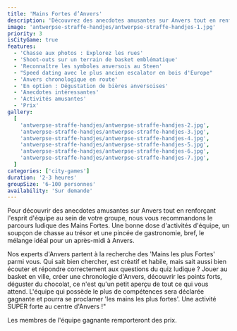 ```yaml
---
title: 'Mains Fortes d’Anvers'
description: 'Découvrez des anecdotes amusantes sur Anvers tout en renforçant esprit équipe au sein de votre groupe'
image: 'antwerpse-straffe-handjes/antwerpse-straffe-handjes-1.jpg'
priority: 3
isCityGame: true
features:
  - 'Chasse aux photos : Explorez les rues'
  - 'Shoot-outs sur un terrain de basket emblématique'
  - 'Reconnaître les symboles anversois au Steen'
  - "Speed dating avec le plus ancien escalator en bois d'Europe"
  - 'Anvers chronologique en route'
  - 'En option : Dégustation de bières anversoises'
  - 'Anecdotes intéressantes'
  - 'Activités amusantes'
  - 'Prix'
gallery:
  [
    'antwerpse-straffe-handjes/antwerpse-straffe-handjes-2.jpg',
    'antwerpse-straffe-handjes/antwerpse-straffe-handjes-3.jpg',
    'antwerpse-straffe-handjes/antwerpse-straffe-handjes-4.jpg',
    'antwerpse-straffe-handjes/antwerpse-straffe-handjes-5.jpg',
    'antwerpse-straffe-handjes/antwerpse-straffe-handjes-6.jpg',
    'antwerpse-straffe-handjes/antwerpse-straffe-handjes-7.jpg',
  ]
categories: ['city-games']
duration: '2-3 heures'
groupSize: '6-100 personnes'
availability: 'Sur demande'
---
```


Pour découvrir des anecdotes amusantes sur Anvers tout en renforçant l'esprit d'équipe au sein de votre groupe, nous vous recommandons le parcours ludique des Mains Fortes. Une bonne dose d'activités d'équipe, un soupçon de chasse au trésor et une pincée de gastronomie, bref, le mélange idéal pour un après-midi à Anvers.

Nos experts d'Anvers partent à la recherche des 'Mains les plus Fortes' parmi vous. Qui sait bien chercher, est créatif et habile, mais sait aussi bien écouter et répondre correctement aux questions du quiz ludique ? Jouer au basket en ville, créer une chronologie d'Anvers, découvrir les points forts, déguster du chocolat, ce n'est qu'un petit aperçu de tout ce qui vous attend. L'équipe qui possède le plus de compétences sera déclarée gagnante et pourra se proclamer 'les mains les plus fortes'. Une activité SUPER forte au centre d'Anvers !"

Les membres de l'équipe gagnante remporteront des prix.
